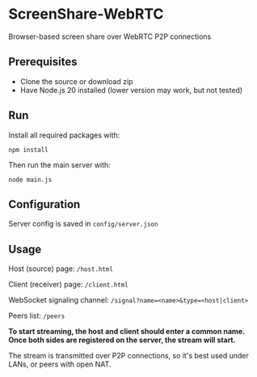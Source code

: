 # ScreenShare-WebRTC
Browser-based screen share over WebRTC P2P connections

## Prerequisites
- Clone the source or download zip
- Have Node.js 20 installed (lower version may work, but not tested)

## Run
Install all required packages with:

```npm install```

Then run the main server with:

```node main.js```

## Configuration
Server config is saved in ```config/server.json```

## Usage
Host (source) page: ```/host.html```

Client (receiver) page: ```/client.html```

WebSocket signaling channel: ```/signal?name=<name>&type=<host|client>```

Peers list: ```/peers```

**To start streaming, the host and client should enter a common name.\
Once both sides are registered on the server, the stream will start.**

The stream is transmitted over P2P connections, so it's best used under LANs, or peers with open NAT.
